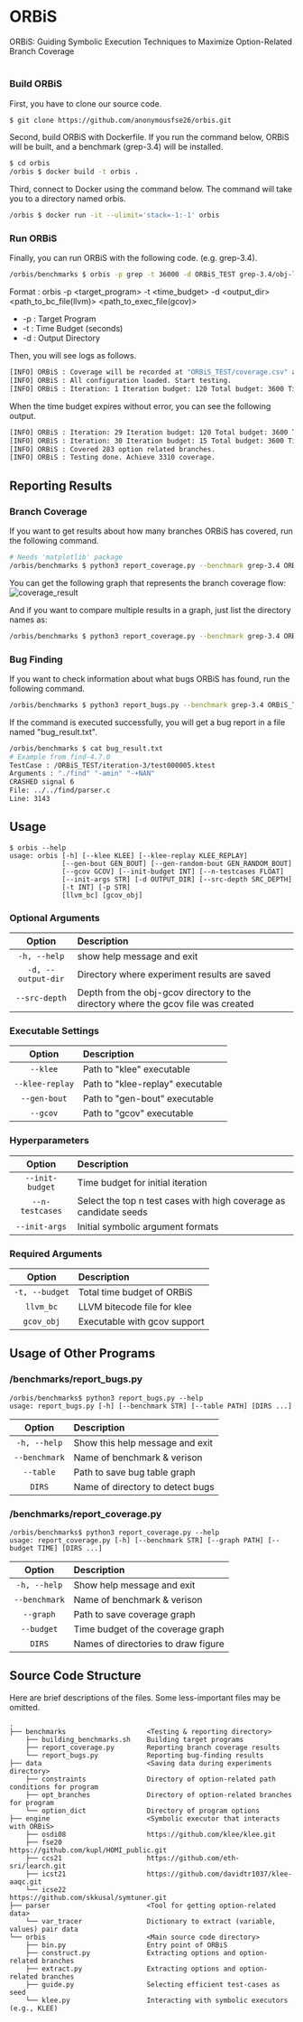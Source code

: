 # ORBiS

ORBiS: Guiding Symbolic Execution Techniques to Maximize Option-Related Branch Coverage

#
### Build ORBiS
First, you have to clone our source code. 
```bash
$ git clone https://github.com/anonymousfse26/orbis.git
```

Second, build ORBiS with Dockerfile. If you run the command below, ORBiS will be built, and a benchmark (grep-3.4) will be installed.
```bash
$ cd orbis
/orbis $ docker build -t orbis .
```

Third, connect to Docker using the command below. The command will take you to a directory named orbis.
```bash
/orbis $ docker run -it --ulimit='stack=-1:-1' orbis
```

### Run ORBiS
Finally, you can run ORBiS with the following code. (e.g. grep-3.4).
```bash
/orbis/benchmarks $ orbis -p grep -t 36000 -d ORBiS_TEST grep-3.4/obj-llvm/src/grep.bc grep-3.4/obj-gcov/src/grep
```
Format : orbis -p <target_program> -t <time_budget> -d <output_dir> <path_to_bc_file(llvm)> <path_to_exec_file(gcov)>
+ -p : Target Program
+ -t : Time Budget (seconds)
+ -d : Output Directory


Then, you will see logs as follows.
```bash
[INFO] ORBiS : Coverage will be recorded at "ORBiS_TEST/coverage.csv" at every iteration.
[INFO] ORBiS : All configuration loaded. Start testing.
[INFO] ORBiS : Iteration: 1 Iteration budget: 120 Total budget: 3600 Time elapsed: 133 Next option argument: "--label" Coverage: 1553
```

When the time budget expires without error, you can see the following output.
```bash
[INFO] ORBiS : Iteration: 29 Iteration budget: 120 Total budget: 3600 Time elapsed: 3585 Next option argument: "--null" Coverage: 3310
[INFO] ORBiS : Iteration: 30 Iteration budget: 15 Total budget: 3600 Time elapsed: 3608 Next option argument: "--line-buffered" Coverage: 3310 
[INFO] ORBiS : Covered 283 option related branches.
[INFO] ORBiS : Testing done. Achieve 3310 coverage.
```


## Reporting Results
### Branch Coverage
If you want to get results about how many branches ORBiS has covered, run the following command.
```bash
# Needs 'matplotlib' package
/orbis/benchmarks $ python3 report_coverage.py --benchmark grep-3.4 ORBiS_TEST 
```
You can get the following graph that represents the branch coverage flow:
![coverage_result](https://github.com/user-attachments/assets/93719cc6-7fe4-49cd-a5bb-efe44cc35ce8)

And if you want to compare multiple results in a graph, just list the directory names as: 
```bash
/orbis/benchmarks $ python3 report_coverage.py --benchmark grep-3.4 ORBiS_TEST1 ORBiS_TEST2 ...
```


### Bug Finding
If you want to check information about what bugs ORBiS has found, run the following command.
```bash
/orbis/benchmarks $ python3 report_bugs.py --benchmark grep-3.4 ORBiS_TEST
```

If the command is executed successfully, you will get a bug report in a file named "bug_result.txt".
```bash
/orbis/benchmarks $ cat bug_result.txt
# Example from find-4.7.0
TestCase : /ORBiS_TEST/iteration-3/test000005.ktest
Arguments : "./find" "-amin" "-+NAN" 
CRASHED signal 6
File: ../../find/parser.c
Line: 3143
```


## Usage
```
$ orbis --help
usage: orbis [-h] [--klee KLEE] [--klee-replay KLEE_REPLAY]
             [--gen-bout GEN_BOUT] [--gen-random-bout GEN_RANDOM_BOUT]
             [--gcov GCOV] [--init-budget INT] [--n-testcases FLOAT]
             [--init-args STR] [-d OUTPUT_DIR] [--src-depth SRC_DEPTH]
             [-t INT] [-p STR]
             [llvm_bc] [gcov_obj]
```


### Optional Arguments
| Option | Description |
|:------:|:------------|
| `-h, --help` | show help message and exit |
| `-d, --output-dir` | Directory where experiment results are saved |
| `--src-depth` | Depth from the obj-gcov directory to the directory where the gcov file was created |


### Executable Settings
| Option | Description |
|:------:|:------------|
| `--klee` | Path to "klee" executable |
| `--klee-replay` | Path to "klee-replay" executable |
| `--gen-bout` | Path to "gen-bout" executable |
| `--gcov` | Path to "gcov" executable |


### Hyperparameters
| Option | Description |
|:------:|:------------|
| `--init-budget` | Time budget for initial iteration |
| `--n-testcases` | Select the top n test cases with high coverage as candidate seeds |
| `--init-args` | Initial symbolic argument formats |

### Required Arguments
| Option | Description |
|:------:|:------------|
| `-t, --budget` | Total time budget of ORBiS |
| `llvm_bc` | LLVM bitecode file for klee |
| `gcov_obj` | Executable with gcov support |

## Usage of Other Programs
### /benchmarks/report_bugs.py
```
/orbis/benchmarks$ python3 report_bugs.py --help
usage: report_bugs.py [-h] [--benchmark STR] [--table PATH] [DIRS ...]
```
| Option | Description |
|:------:|:------------|
| `-h, --help`  | Show this help message and exit |
| `--benchmark` | Name of benchmark & verison |
| `--table`     | Path to save bug table graph |
| `DIRS`        | Name of directory to detect bugs |


### /benchmarks/report_coverage.py
```
/orbis/benchmarks$ python3 report_coverage.py --help
usage: report_coverage.py [-h] [--benchmark STR] [--graph PATH] [--budget TIME] [DIRS ...]
```
| Option | Description |
|:------:|:------------|
| `-h, --help`  | Show help message and exit |
| `--benchmark` | Name of benchmark & verison |
| `--graph`     | Path to save coverage graph |
| `--budget`    | Time budget of the coverage graph |
| `DIRS`        | Names of directories to draw figure |


## Source Code Structure
Here are brief descriptions of the files. Some less-important files may be omitted.
```
.
├── benchmarks                    <Testing & reporting directory>
    ├── building_benchmarks.sh    Building target programs
    ├── report_coverage.py        Reporting branch coverage results
    └── report_bugs.py            Reporting bug-finding results
├── data                          <Saving data during experiments directory>
    ├── constraints               Directory of option-related path conditions for program
    ├── opt_branches              Directory of option-related branches for program
    └── option_dict               Directory of program options
├── engine                        <Symbolic executor that interacts with ORBiS>
    ├── osdi08                    https://github.com/klee/klee.git
    ├── fse20                     https://github.com/kupl/HOMI_public.git
    ├── ccs21                     https://github.com/eth-sri/learch.git
    ├── icst21                    https://github.com/davidtr1037/klee-aaqc.git
    └── icse22                    https://github.com/skkusal/symtuner.git
├── parser                        <Tool for getting option-related data>
    └── var_tracer                Dictionary to extract (variable, values) pair data
└── orbis                         <Main source code directory>
    ├── bin.py                    Entry point of ORBiS
    ├── construct.py              Extracting options and option-related branches
    ├── extract.py                Extracting options and option-related branches
    ├── guide.py                  Selecting efficient test-cases as seed 
    └── klee.py                   Interacting with symbolic executors (e.g., KLEE)
    
```


